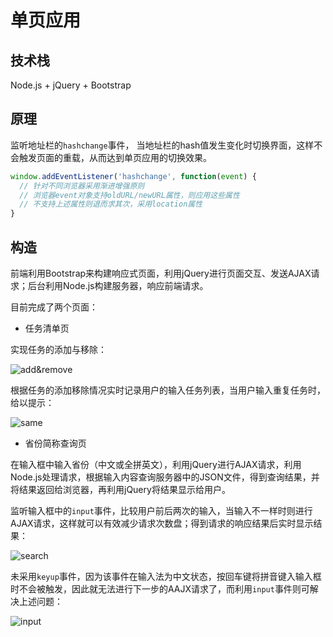 # 单页应用

## 技术栈

Node.js + jQuery + Bootstrap

## 原理

监听地址栏的`hashchange`事件， 当地址栏的hash值发生变化时切换界面，这样不会触发页面的重载，从而达到单页应用的切换效果。

```javascript
window.addEventListener('hashchange', function(event) {
  // 针对不同浏览器采用渐进增强原则
  // 浏览器event对象支持oldURL/newURL属性，则应用这些属性
  // 不支持上述属性则退而求其次，采用location属性    
}
```

## 构造

前端利用Bootstrap来构建响应式页面，利用jQuery进行页面交互、发送AJAX请求；后台利用Node.js构建服务器，响应前端请求。

目前完成了两个页面：

- 任务清单页

实现任务的添加与移除：

![add&remove](http://upload-images.jianshu.io/upload_images/3406088-745e67eb4ce3fcce.gif?imageMogr2/auto-orient/strip)

根据任务的添加移除情况实时记录用户的输入任务列表，当用户输入重复任务时，给以提示：

![same](http://upload-images.jianshu.io/upload_images/3406088-cd94f05781cc1b48.gif?imageMogr2/auto-orient/strip)

- 省份简称查询页

在输入框中输入省份（中文或全拼英文），利用jQuery进行AJAX请求，利用Node.js处理请求，根据输入内容查询服务器中的JSON文件，得到查询结果，并将结果返回给浏览器，再利用jQuery将结果显示给用户。

监听输入框中的`input`事件，比较用户前后两次的输入，当输入不一样时则进行AJAX请求，这样就可以有效减少请求次数盘；得到请求的响应结果后实时显示结果：

![search](http://upload-images.jianshu.io/upload_images/3406088-0e61267a3cb381f9.gif?imageMogr2/auto-orient/strip)

未采用`keyup`事件，因为该事件在输入法为中文状态，按回车键将拼音键入输入框时不会被触发，因此就无法进行下一步的AAJX请求了，而利用`input`事件则可解决上述问题：

![input](http://upload-images.jianshu.io/upload_images/3406088-f36e583b906c321f.gif?imageMogr2/auto-orient/strip)


